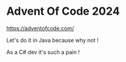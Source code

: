 # Advent Of Code 2024

https://adventofcode.com/

Let's do it in Java because why not !

As a C# dev it's such a pain !
